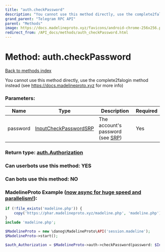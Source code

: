 ```yaml
---
title: "auth.checkPassword"
description: "You cannot use this method directly, use the complete2falogin method instead (see https://docs.madelineproto.xyz for more info)"
grand_parent: "Telegram RPC API"
parent: "Methods"
image: https://docs.madelineproto.xyz/favicons/android-chrome-256x256.png
redirect_from: /API_docs/methods/auth_checkPassword.html
---
```

# Method: auth.checkPassword
[Back to methods index](index.html)



You cannot use this method directly, use the complete2falogin method instead (see https://docs.madelineproto.xyz for more info)

### Parameters:

| Name     |    Type       | Description | Required |
|----------|---------------|-------------|----------|
|password|[InputCheckPasswordSRP](/API_docs/types/InputCheckPasswordSRP.html) | The account's password (see [SRP](https://core.telegram.org/api/srp)) | Yes|


### Return type: [auth.Authorization](/API_docs/types/auth.Authorization.html)

### Can userbots use this method: **YES**

### Can bots use this method: **NO**


### MadelineProto Example ([now async for huge speed and parallelism!](https://docs.madelineproto.xyz/docs/ASYNC.html)):


```php
if (!file_exists('madeline.php')) {
    copy('https://phar.madelineproto.xyz/madeline.php', 'madeline.php');
}
include 'madeline.php';

$MadelineProto = new \danog\MadelineProto\API('session.madeline');
$MadelineProto->start();

$auth_Authorization = $MadelineProto->auth->checkPassword(password: $InputCheckPasswordSRP, );
```

